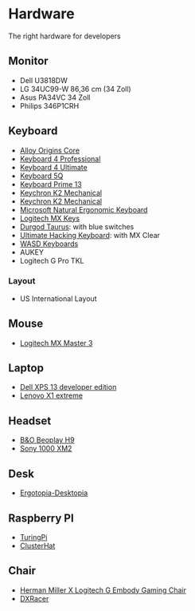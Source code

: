 # Hardware

The right hardware for developers

## Monitor

- Dell U3818DW
- LG 34UC99-W 86,36 cm (34 Zoll) 
- Asus PA34VC 34 Zoll 
- Philips 346P1CRH

## Keyboard

- [Alloy Origins Core](https://www.hyperxgaming.com/germany/en/keyboards/alloy-origins-core-tenkeyless-mechanical-gaming-keyboard)
- [Keyboard 4 Professional](https://www.daskeyboard.com/)
- [Keyboard 4 Ultimate](https://www.daskeyboard.com/)
- [Keyboard 5Q](https://www.daskeyboard.com/)
- [Keyboard Prime 13](https://www.daskeyboard.com/)
- [Keychron K2 Mechanical](https://www.keychron.com/)
- [Keychron K2 Mechanical](https://www.keychron.com/)
- [Microsoft Natural Ergonomic Keyboard](https://www.microsoft.com/accessories/en-us/business/natural-ergonomic-keyboard-4000-for-business/5qh-00001)
- [Logitech MX Keys](https://www.logitech.com/)
- [Durgod Taurus](https://fusion.durgod.com/): with blue switches
- [Ultimate Hacking Keyboard](https://ultimatehackingkeyboard.com/): with MX Clear
- [WASD Keyboards](https://www.wasdkeyboards.com/)
- AUKEY 
- Logitech G Pro TKL

### Layout

- US International Layout

## Mouse

- [Logitech MX Master 3](https://www.logitech.com/)

## Laptop

- [Dell XPS 13 developer edition](https://www.dell.com/)
- [Lenovo X1 extreme](https://www.lenovo.com/)

## Headset

- [B&O Beoplay H9](https://www.bang-olufsen.com)
- [Sony 1000 XM2](https://www.sony.com/)

## Desk

- [Ergotopia-Desktopia](https://www.ergotopia.de/ergonomie-shop/hoehenverstellbarer-schreibtisch/desktopia-pro-elektrisch-memoryschalter)

## Raspberry PI

- [TuringPi](https://turingpi.com/)
- [ClusterHat](https://clusterhat.com/)

## Chair

- [Herman Miller X Logitech G Embody Gaming Chair](https://degaming.hermanmiller.com/)
- [DXRacer](https://www.dxracer-germany.de/)
